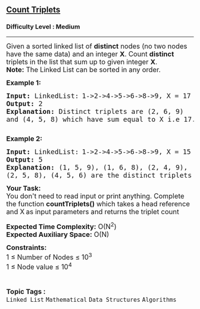 <h2><a href="https://practice.geeksforgeeks.org/problems/87f12e5c728d69a5322634776b54c75897d14daa/1?page=2&status[]=unsolved&category[]=Linked%20List&sortBy=difficulty">Count Triplets</a></h2><h3>Difficulty Level : Medium</h3><hr><div class="problems_problem_content__Xm_eO"><p><span style="font-size:18px">Given a sorted linked list&nbsp;of <strong>distinct</strong> nodes (no two nodes have the same data) and an integer <strong>X</strong>. Count <strong>distinct </strong>triplets in the list that sum up to given integer <strong>X</strong>.<br>
<strong>Note:</strong> The Linked List can be sorted in any order.</span></p>

<p><span style="font-size:18px"><strong>Example 1:</strong></span></p>

<pre><strong><span style="font-size:18px">Input: </span></strong><span style="font-size:18px">LinkedList:</span> <span style="font-size:18px">1-&gt;2-&gt;4-&gt;5-&gt;6-&gt;8-&gt;9</span><span style="font-size:18px">, X = 17
<strong>Output:</strong> 2
<strong>Explanation:</strong> Distinct triplets are (2, 6, 9) 
and (4, 5, 8)&nbsp;which have sum equal to&nbsp;X i.e 17.</span></pre>

<p><br>
<span style="font-size:18px"><strong>Example 2:</strong></span></p>

<pre><span style="font-size:18px"><strong>Input: </strong>LinkedList:</span> <span style="font-size:18px">1-&gt;2-&gt;4-&gt;5-&gt;6-&gt;8-&gt;9, X = 15
<strong>Output:</strong> 5
<strong>Explanation:</strong> (1, 5, 9), (1, 6, 8), (2, 4, 9), 
(2, 5, 8), (4, 5, 6) are the distinct triplets
</span></pre>

<p><span style="font-size:18px"><strong>Your Task: </strong>&nbsp;<br>
You don't need to read input or print anything. Complete the function <strong>countTriplets()</strong> which takes a head reference and X</span> <span style="font-size:18px">as input parameters and returns the triplet count</span></p>

<p><span style="font-size:18px"><strong>Expected Time Complexity:</strong> O(N<sup>2</sup>)<br>
<strong>Expected Auxiliary Space:</strong> O(N)</span></p>

<p><span style="font-size:18px"><strong>Constraints:</strong><br>
1 ≤ Number of Nodes ≤ 10<sup>3</sup>&nbsp;<br>
1 ≤ Node value&nbsp;≤ 10<sup>4</sup></span></p>
</div><br><p><span style=font-size:18px><strong>Topic Tags : </strong><br><code>Linked List</code>&nbsp;<code>Mathematical</code>&nbsp;<code>Data Structures</code>&nbsp;<code>Algorithms</code>&nbsp;